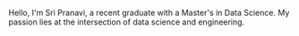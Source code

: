 Hello, I'm Sri Pranavi, a recent graduate with a Master's in Data Science. 
My passion lies at the intersection of data science and engineering.




